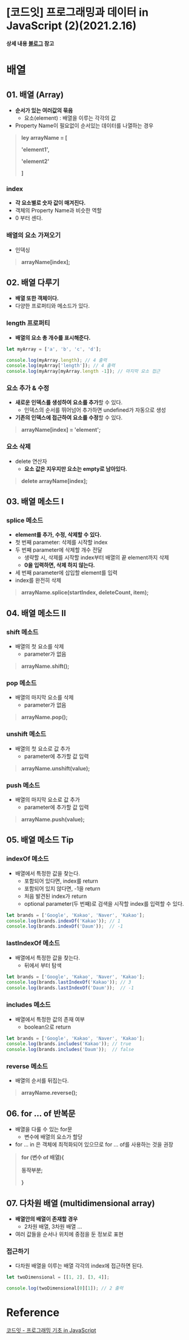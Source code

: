 # [코드잇] 프로그래밍과 데이터 in JavaScript (2)(2021.2.16)



**상세 내용 [블로그](https://greedysiru.tistory.com/205) 참고**



# 배열

## 01. 배열 (Array)

* **순서가 있는 여러값의 묶음**
  * 요소(element) : 배열을 이루는 각각의 값
* Property Name이 필요없이 순서있는 데이터를 나열하는 경우

> **ley arrayName = [**
>
> **'element1',**
>
> **'element2'**
>
> **]**



### index

* **각 요소별로 숫자 값이 매겨진다.**
* 객체의 Property Name과 비슷한 역할
* 0 부터 센다.



### 배열의 요소 가져오기

* 인덱싱

> **arrayName[index];**



## 02. 배열 다루기

* **배열 또한 객체이다.**
* 다양한 프로퍼티와 메소드가 있다.



### length 프로퍼티

* **배열의 요소 총 개수를 표시해준다.**

```JavaScript
let myArray = ['a', 'b', 'c', 'd'];

console.log(myArray.length); // 4 출력
console.log(myArray['length']); // 4 출력
console.log(myArray[myArray.length -1]); // 마지막 요소 접근
```



### 요소 추가 & 수정

* **새로운 인덱스를 생성하여 요소를 추가**할 수 있다.
  * 인덱스의 순서를 뛰어넘어 추가하면 undefined가 자동으로 생성
* **기존의 인덱스에 접근하여 요소를 수정**할 수 있다.

> **arrayName[index] = 'element';**



### 요소 삭제

* delete 연산자
  * **요소 값은 지우지만 요소는 empty로 남아있다.**

> **delete arrayName[index];**



## 03. 배열 메소드 I

### splice 메소드

* **element를 추가, 수정, 삭제할 수 있다.**
* 첫 번째 parameter: 삭제를 시작할 index
* 두 번째 parameter에 삭제할 개수 전달
  * 생략할 시, 삭제를 시작할 index부터 배열의 끝 element까지 삭제
  * **0을 입력하면, 삭제 하지 않는다.**
* 세 번째 parameter에 삽입할 element를 입력
* index를 완전히 삭제

> **arrayName.splice(startIndex, deleteCount, item);**



## 04. 배열 메소드 II

### shift 메소드

* 배열의 첫 요소를 삭제
  * parameter가 없음

> **arrayName.shift();**



### pop 메소드

* 배열의 마지막 요소를 삭제
  * parameter가 없음

> **arrayName.pop();**



### unshift 메소드

* 배열의 첫 요소로 값 추가
  * parameter에 추가할 값 입력

> **arrayName.unshift(value);**



### push 메소드

* 배열의 마지막 요소로 값 추가
  * parameter에 추가할 값 입력

> **arrayName.push(value);**



## 05. 배열 메소드 Tip

### indexOf 메소드

* 배열에서 특정한 값을 찾는다.
  * 포함되어 있다면, index를 return
  * 포함되어 있지 않다면, -1을 return
  * 처음 발견된 index가 return
  * optional parameter(두 번째)로 검색을 시작할 index를 입력할 수 있다.

```JavaScript
let brands = ['Google', 'Kakao', 'Naver', 'Kakao'];
console.log(brands.indexOf('Kakao')); // 1
console.log(brands.indexOf('Daum'));  // -1
```



### lastIndexOf 메소드

* 배열에서 특정한 값을 찾는다.
  * 뒤에서 부터 탐색

```JavaScript
let brands = ['Google', 'Kakao', 'Naver', 'Kakao'];
console.log(brands.lastIndexOf('Kakao')); // 3
console.log(brands.lastIndexOf('Daum'));  // -1
```



### includes 메소드

* 배열에서 특정한 값의 존재 여부
  * boolean으로 return

```JavaScript
let brands = ['Google', 'Kakao', 'Naver', 'Kakao'];
console.log(brands.includes('Kakao')); // true
console.log(brands.includes('Daum'));  // false
```



### reverse 메소드

* 배열의 순서를 뒤집는다.

> **arrayName.reverse();**



## 06. for ... of 반복문

* 배열을 다룰 수 있는 for문
  * 변수에 배열의 요소가 할당
* for ... in 은 객체에 최적화되어 있으므로 for ... of를 사용하는 것을 권장

> **for (변수 of 배열){**
>
> **동작부분;**
>
> **}**



## 07. 다차원 배열 (multidimensional array)

* **배열안의 배열이 존재할 경우**
  * 2차원 배열, 3차원 배열 ...
* 여러 값들을 순서나 위치에 중점을 둔 정보로 표현



### 접근하기

* 다차원 배열을 이루는 배열 각각의 index에 접근하면 된다.

```JavaScript
let twoDimensional = [[1, 2], [3, 4]];

console.log(twoDimensional[0][1]); // 2 출력
```



# Reference

[코드잇 - 프로그래밍 기초 in JavaScript](https://www.codeit.kr/courses/intro-to-programming-in-javascript)